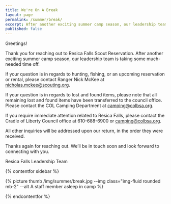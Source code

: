 ```yaml
---
title: We're On A Break
layout: page
permalink: /summer/break/
excerpt: After another exciting summer camp season, our leadership team is taking some much-needed time off.
published: false
---
```


Greetings!

Thank you for reaching out to Resica Falls Scout Reservation. After another exciting summer camp season, our leadership team is taking some much-needed time off.

If your question is in regards to hunting, fishing, or an upcoming reservation or rental, please contact Ranger Nick McKee at nicholas.mckee@scouting.org.

If your question is in regards to lost and found items, please note that all remaining lost and found items have been transferred to the council office. Please contact the COL Camping
Department at camping@colbsa.org.

If you require immediate attention related to Resica Falls, please contact the Cradle of Liberty Council office at 610-688-6900 or camping@colbsa.org.

All other inquiries will be addressed upon our return, in the order they were received.

Thanks again for reaching out. We’ll be in touch soon and look forward to connecting with you.

Resica Falls Leadership Team

{% contentfor sidebar %}

{% picture thumb /img/summer/break.jpg --img class="img-fluid rounded mb-2" --alt A staff member asleep in camp %}

{% endcontentfor %}
